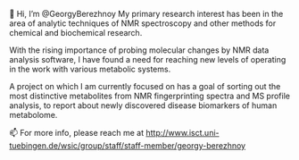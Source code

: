 👋 Hi, I’m @GeorgyBerezhnoy
My primary research interest has been in the area of analytic techniques of NMR spectroscopy 
and other methods for chemical and biochemical research.

With the rising importance of probing molecular changes by NMR data analysis software, 
I have found a need for reaching new levels of operating in the work with various metabolic systems.

A project on which I am currently focused on has a goal of sorting out the most distinctive metabolites 
from NMR fingerprinting spectra and MS profile analysis, to report about newly discovered disease biomarkers of human metabolome.

📫 For more info, please reach me at http://www.isct.uni-tuebingen.de/wsic/group/staff/staff-member/georgy-berezhnoy
